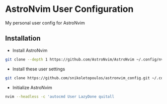 # AstroNvim User Configuration

My personal user config for AstroNvim

## Installation

- Install AstroNvim

```sh
git clone --depth 1 https://github.com/AstroNvim/AstroNvim ~/.config/nvim
```

- Install these user settings

```sh
git clone https://github.com/snikoletopoulos/astronvim_config.git ~/.config/nvim/lua/user
```

- Initialize AstroNvim

```sh
nvim --headless -c 'autocmd User LazyDone quitall
```
